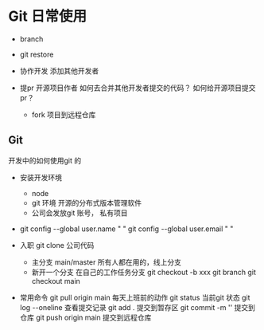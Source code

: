 # Git 日常使用

- branch
- git restore
- 协作开发
    添加其他开发者
- 提pr
    开源项目作者 如何去合并其他开发者提交的代码？
    如何给开源项目提交pr？

    - fork 项目到远程仓库


## Git
开发中的如何使用git 的

- 安装开发环境
    - node
    - git 环境 开源的分布式版本管理软件
    - 公司会发放git 账号， 私有项目

- git config --global user.name " "
    git config --global user.email " "
- 入职 git clone 公司代码
    - 主分支 main/master
        所有人都在用的，线上分支
    - 新开一个分支
    在自己的工作任务分支
    git checkout -b xxx
    git branch 
    git checkout main 
- 常用命令
    git pull origin main 每天上班前的动作
    git status 当前git 状态
    git log --oneline 查看提交记录
    git add . 提交到暂存区
    git commit -m '' 提交到仓库
    git push origin main 提交到远程仓库